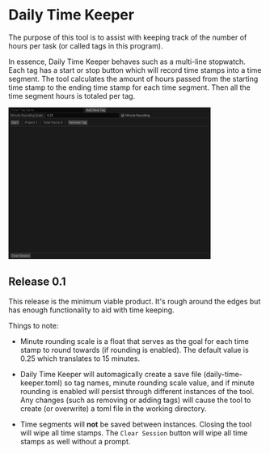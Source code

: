 # Daily Time Keeper
The purpose of this tool is to assist with keeping track of the number of hours per task (or called tags in this program).

In essence, Daily Time Keeper behaves such as a multi-line stopwatch.
Each tag has a start or stop button which will record time stamps into a time segment.
The tool calculates the amount of hours passed from the starting time stamp to the ending time stamp for each time 
segment. Then all the time segment hours is totaled per tag.

![Daily Time Keeper demo](daily_time_keeper_demo.gif)

## Release 0.1
This release is the minimum viable product. It's rough around the edges but has enough functionality to aid with 
time keeping.

Things to note:

* Minute rounding scale is a float that serves as the goal for each time stamp to round towards (if rounding is enabled).
The default value is 0.25 which translates to 15 minutes.

* Daily Time Keeper will automagically create a save file (daily-time-keeper.toml) so tag names, minute rounding scale 
value, and if minute rounding is enabled will persist through different instances of the tool. 
Any changes (such as removing or adding tags) will cause the tool to create (or overwrite) a toml file in the working
directory. 

* Time segments will **not** be saved between instances. Closing the tool will wipe all time stamps.
The `Clear Session` button will wipe all time stamps as well without a prompt.